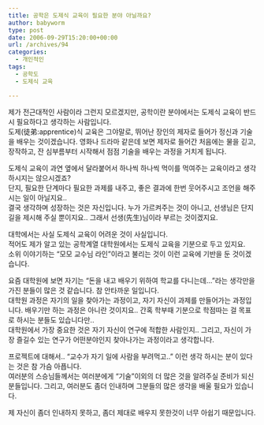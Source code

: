 ```yaml
---
title: 공학은 도제식 교육이 필요한 분야 아닐까요?
author: babyworm
type: post
date: 2006-09-29T15:20:00+00:00
url: /archives/94
categories:
  - 개인적인
tags:
  - 공학도
  - 도제식 교육

---
```

제가 전근대적인 사람이라 그런지 모르겠지만, 공학이란 분야에서는 도제식 교육이 반드시 필요하다고 생각하는 사람입니다.  
도제(徒弟:apprentice)식 교육은 그야말로, 뛰어난 장인의 제자로 들어가 정신과 기술을 배우는 것이겠습니다. 영화나 드라마 같은데 보면 제자로 들어간 처음에는 물을 긷고, 장작하고, 잔 심부름부터 시작해서 점점 기술을 배우는 과정을 거치게 됩니다. 

도제식 교육이 과연 옆에서 달라붙어서 하나씩 하나씩 먹이를 먹여주는 교육이라고 생각하시지는 않으시겠죠?  
단지, 필요한 단계마다 필요한 과제를 내주고, 좋은 결과에 한번 웃어주시고 조언을 해주시는 일이 아닐지요..  
결국 생각하며 성장하는 것은 자신입니다. 누가 가르켜주는 것이 아니고, 선생님은 단지 길을 제시해 주실 뿐이지요.. 그래서 선생(先生)님이라 부르는 것이겠지요.

대학에서는 사실 도제식 교육이 어려운 것이 사실입니다.  
적어도 제가 알고 있는 공학계열 대학원에서는 도제식 교육을 기분으로 두고 있지요.  
소위 이야기하는 &#8220;모모 교수님 라인&#8221;이라고 불리는 것이 이런 교육에 기반을 둔 것이겠습니다. 

요즘 대학원에 보면 자기는 &#8220;돈을 내고 배우기 위하여 학교를 다니는데&#8230;&#8221;라는 생각만을 가진 분들이 많은 것 같습니다. 참 안타까운 일입니다.  
대학원 과정은 자기의 일을 찾아가는 과정이고, 자기 자신이 과제를 만들어가는 과정입니다. 배우기만 하는 과정은 아니란 것이지요.. 간혹 학부때 기분으로 학점따는 걸 목표로 하시는 분들도 있습니다만..  
대학원에서 가장 중요한 것은 자기 자신이 연구에 적합한 사람인지.. 그리고, 자신이 가장 즐길수 있는 연구가 어떤분야인지 찾아나가는 과정이라고 생각합니다. 

프로젝트에 대해서.. &#8220;교수가 자기 일에 사람을 부려먹고..&#8221; 이런 생각 하시는 분이 있다는 것은 참 가슴 아픕니다.  
여러분의 스승님들께서는 여러분에게 &#8220;기술&#8221;이외의 더 많은 것을 알려주실 준비가 되신 분들입니다. 그리고, 여러분도 좀더 인내하며 그분들의 많은 생각을 배울 필요가 있습니다. 

제 자신이 좀더 인내하지 못하고, 좀더 제대로 배우지 못한것이 너무 아쉽기 때문입니다.